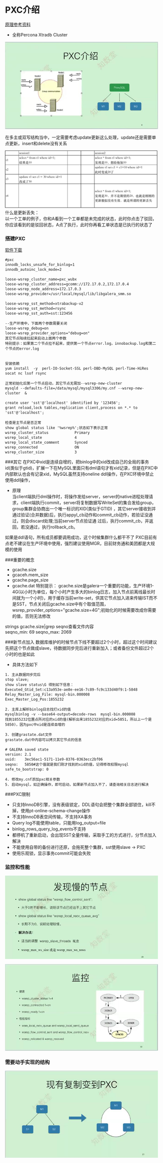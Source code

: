 # PXC介绍
[原理参考资料](https://cloud.tencent.com/developer/article/1026107)  
- 全称Percona Xtradb Cluster


![](images/PXC1.jpg)  

在多主或双写结构当中，一定需要考虑update更新这么处理，update还是需要单点更新，insert和delete没有关系   

![](images/PXC2.jpg)  
什么是更新丢失：  
以一个工单的例子，你和A看到一个工单都是未完成的状态，此时你点击了驳回，你应该看到的是驳回状态，A点了执行，此时你再看工单状态是已执行的状态了

### 搭建PXC

[软件下载](https://www.percona.com/downloads/Percona-XtraDB-Cluster-LATEST/)

```
#pxc
innodb_locks_unsafe_for_binlog=1
innodb_autoinc_lock_mode=2

loose-wsrep_cluster_name=pxc_wubx 
loose-wsrep_cluster_address=gcomm://172.17.0.2,172.17.0.4
loose-wsrep_node_address=172.17.0.3
loose-wsrep_provider=/usr/local/mysql/lib/libgalera_smm.so

loose-wsrep_sst_method=xtrabackup-v2
loose-wsrep_sst_method=rsync
loose-wsrep_sst_auth=sst:123456

--生产环境中，下面两个参数需要关闭
loose-wsrep_debug=on
loose-wsrep_provider_options="debug=on"
其它节点陆续拉起来启动上面两个参数
特别提示：如果第二个节点拉不起来，提供第一个节点error.log，innobackup.log和第二个节点的error.log


安装依赖
yum install  -y  perl-IO-Socket-SSL perl-DBD-MySQL perl-Time-HiRes socat nc lsof rsync

正常初始化后第一个节点启动，其它节点无需加--wsrep-new-cluster
mysqld --defaults-file=/data/mysql/mysql3306/my.cnf --wsrep-new-cluster  &

create user 'sst'@'localhost' identified by '123456';
grant reload,lock tables,replication client,process on *.* to 'sst'@'localhost';

检查是主节点是否正常
show global status like '%wsrep%';状态如下表示正常
wsrep_cluster_status            Primary
wsrep_local_state               4        
wsrep_local_state_comment       Synced   
wsrep_connected                 ON 
wsrep_cluster_size              3 

```

###其它
在PXC中xid是连续自增的，把binlog中的xid改成自己的全局的事务id(类似于gtid)，扩展一下在MySQL里面只有dml语句才有xid记录，但是在PXC中内部默认也会有记录xid，MySQL虽然支持oneline ddl操作，在PXC环境中禁止使用ddl操作，

- 原理   
当client端执行dml操作时，将操作发给server，server的native进程处理请求，client端执行commit，server将复制数据写WriteSet的集合发给group，group集群会协商出一个唯一标识的XID(类似于GTID)
，其它server接收到并通过验证(合并数据)后，执行appyl_cb动作和commit_cb动作，若验证没通过，则会discard处理;当前server节点验证通
过后，执行commit_cb，并返回，若没通过，执行rollback_cb。

如果是ddl语句，所有成员都要调用成功，这个时候集群什么都干不了
PXC目前有点老不建议在生产环境中使用，强烈建议使用MGR，目前财务通和美团都是大规模的使用

###重要的概念
- gcache.size
- gcaceh.mem_size
- gcache.page_size
- gcache.dat
特别提示：
gcache.size是galera一个重要的功能，生产环境1-4G(以小时为单位，每个小时产生多大的binlog日志，加入节点前离线最长时间就为一个小时)，用于缓存当前write-set，供其它节点加入进来传输IST而不是SST，节点关闭后gcache.size中有个取值范围，
wsrep_provider_options="gcache.size=4G";初始化的时候需要改成你需要的值，否则无法修改

strings gcache.size|grep seqno查看文件内容  
seqno_min: 69
seqno_max: 2069


###新节点加入
数据库维护的时候节点下线不要超过2个小时，超过这个时间建议先把这个节点做成slave，待数据同步完后进行重新加入；或者备份文件超过2个小时的也是如此   
- 具体方法如下
```
1. 主从数据同步完后
stop slave;
show slave status\G 得到如下信息：
Executed_Gtid_Set:c13a953e-ae8e-ee16-7c89-fc9c133d40f9:1-5848
Relay_Master_Log_File: mysql-bin.000008
Exec_Master_Log_Pos:1855232
 
2. 主库上解析binlog日志找打xid的值
mysqlbinlog -v --base64-output=decode-rows  mysql-bin.000008 
找到1855232位置点所对应的xid的值(解析出来1855232对应的xid=5851，所以上一个是5850)，因为pxc中xid是连续自增的

3. 创建grastate.dat文件
grastate.dat中内容可以拷贝其它节点的信息

# GALERA saved state
version: 2.1
uuid:    3ec56ac1-5171-11e9-8376-0363ecc2bf06
seqno:   5850#这个值就是我们刚才找到的xid的值，记得修改权限mysql
safe_to_bootstrap: 0

4. 修改my.cnf添加pxc相关参数
5. 启动mysql，如正确操作，即可启动，如果新节点加入不了，请查询相关日志进行解决

```

###PXC限制

- 只支持InnoDB引擎，没有表级锁定，DDL语句会把整个集群全部锁住，kill不掉，使用pt-online-schema-change操作  
- 不支持InnoDB表空间传输，不支持XA事务
- Query log不能使用table，只能用log_output=file
- binlog_rows_query_log_events不支持
- 都停机了重新启动，会出现SST全量传输，采取手工的方式进行，分节点加入解决
- 不能使用自带的备份进行还原，会拖死整个集群，sst使用slave -> PXC
- 使用乐观锁，显示事务commit可能会失败


### 监控和性能


![](images/PXC3.jpg)  


![](images/PXC4.jpg)  


### 需要动手实现的结构
![](images/PXC5.jpg) 